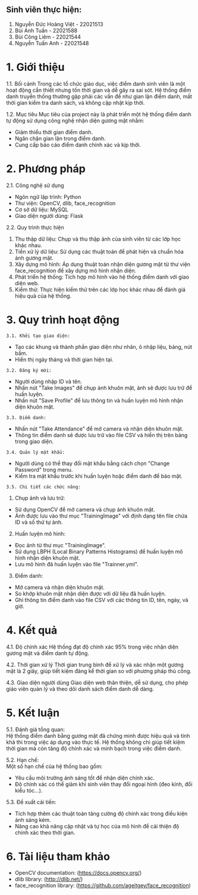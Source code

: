 ## Sinh viên thực hiện:
1. Nguyễn Đức Hoàng Việt - 22021513
2. Bùi Anh Tuấn - 22021588
3. Bùi Công Liêm - 22021544
4. Nguyễn Tuấn Anh - 22021548
# 1. Giới thiệu

1.1. Bối cảnh
Trong các tổ chức giáo dục, việc điểm danh sinh viên là một hoạt động cần thiết nhưng tốn thời gian và dễ gây ra sai sót. Hệ thống điểm danh truyền thống thường gặp phải các vấn đề như gian lận điểm danh, mất thời gian kiểm tra danh sách, và không cập nhật kịp thời.

1.2. Mục tiêu
Mục tiêu của project này là phát triển một hệ thống điểm danh tự động sử dụng công nghệ nhận diện gương mặt nhằm:
- Giảm thiểu thời gian điểm danh.
- Ngăn chặn gian lận trong điểm danh.
- Cung cấp báo cáo điểm danh chính xác và kịp thời.

# 2. Phương pháp
 2.1. Công nghệ sử dụng
- Ngôn ngữ lập trình: Python
- Thư viện: OpenCV, dlib, face_recognition
- Cơ sở dữ liệu: MySQL
- Giao diện người dùng: Flask

 2.2. Quy trình thực hiện
1. Thu thập dữ liệu: Chụp và thu thập ảnh của sinh viên từ các lớp học khác nhau.
2. Tiền xử lý dữ liệu: Sử dụng các thuật toán để phát hiện và chuẩn hóa ảnh gương mặt.
3. Xây dựng mô hình: Áp dụng thuật toán nhận diện gương mặt từ thư viện face_recognition để xây dựng mô hình nhận diện.
4. Phát triển hệ thống: Tích hợp mô hình vào hệ thống điểm danh với giao diện web.
5. Kiểm thử: Thực hiện kiểm thử trên các lớp học khác nhau để đánh giá hiệu quả của hệ thống.
# 3. Quy trình hoạt động  
```
3.1. Khởi tạo giao diện:
```
- Tạo các khung và thành phần giao diện như nhãn, ô nhập liệu, bảng, nút bấm.
- Hiển thị ngày tháng và thời gian hiện tại.
```
3.2. Đăng ký mới:
```
- Người dùng nhập ID và tên.
- Nhấn nút "Take Images" để chụp ảnh khuôn mặt, ảnh sẽ được lưu trữ để huấn luyện.
- Nhấn nút "Save Profile" để lưu thông tin và huấn luyện mô hình nhận diện khuôn mặt.
```  
3.3. Điểm danh:
```
- Nhấn nút "Take Attendance" để mở camera và nhận diện khuôn mặt.
- Thông tin điểm danh sẽ được lưu trữ vào file CSV và hiển thị trên bảng trong giao diện.  
```
3.4. Quản lý mật khẩu:
```
- Người dùng có thể thay đổi mật khẩu bằng cách chọn "Change Password" trong menu.
- Kiểm tra mật khẩu trước khi huấn luyện hoặc điểm danh để bảo mật.
```
3.5. Chi tiết các chức năng:  
```
1. Chụp ảnh và lưu trữ:
- Sử dụng OpenCV để mở camera và chụp ảnh khuôn mặt.
- Ảnh được lưu vào thư mục "TrainingImage" với định dạng tên file chứa ID và số thứ tự ảnh.  
2. Huấn luyện mô hình:  
- Đọc ảnh từ thư mục "TrainingImage".
- Sử dụng LBPH (Local Binary Patterns Histograms) để huấn luyện mô hình nhận diện khuôn mặt.
- Lưu mô hình đã huấn luyện vào file "Trainner.yml".  
3. Điểm danh:  
- Mở camera và nhận diện khuôn mặt.
- So khớp khuôn mặt nhận diện được với dữ liệu đã huấn luyện.
- Ghi thông tin điểm danh vào file CSV với các thông tin ID, tên, ngày, và giờ.

# 4. Kết quả

 4.1. Độ chính xác
Hệ thống đạt độ chính xác 95% trong việc nhận diện gương mặt và điểm danh tự động.

4.2. Thời gian xử lý
Thời gian trung bình để xử lý và xác nhận một gương mặt là 2 giây, giúp tiết kiệm đáng kể thời gian so với phương pháp thủ công.

 4.3. Giao diện người dùng
Giao diện web thân thiện, dễ sử dụng, cho phép giáo viên quản lý và theo dõi danh sách điểm danh dễ dàng.


# 5. Kết luận

 5.1. Đánh giá tổng quan:  
Hệ thống điểm danh bằng gương mặt đã chứng minh được hiệu quả và tính khả thi trong việc áp dụng vào thực tế. Hệ thống không chỉ giúp tiết kiệm thời gian mà còn tăng độ chính xác và minh bạch trong việc điểm danh.

5.2. Hạn chế:  
Một số hạn chế của hệ thống bao gồm:
- Yêu cầu môi trường ánh sáng tốt để nhận diện chính xác.
- Độ chính xác có thể giảm khi sinh viên thay đổi ngoại hình (đeo kính, đổi kiểu tóc...).

5.3. Đề xuất cải tiến:  
- Tích hợp thêm các thuật toán tăng cường độ chính xác trong điều kiện ánh sáng kém.
- Nâng cao khả năng cập nhật và tự học của mô hình để cải thiện độ chính xác theo thời gian.

# 6. Tài liệu tham khảo
- OpenCV documentation: (https://docs.opencv.org/)
- dlib library: (http://dlib.net/)
- face_recognition library: (https://github.com/ageitgey/face_recognition)

